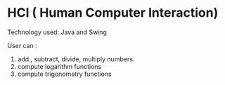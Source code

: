 # HCI ( Human Computer Interaction) 

Technology used: Java  and Swing 

User can :
1) add , subtract, divide, multiply numbers.
2) compute logarithm functions
3) compute trigonometry functions 
